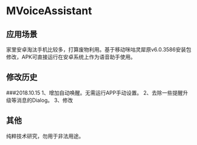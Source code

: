# MVoiceAssistant


## 应用场景
家里安卓淘汰手机比较多，打算废物利用。基于移动咪咕灵犀原v6.0.3586安装包修改，APK可直接运行在安卓系统上作为语音助手使用。


## 修改历史
###2018.10.15
1、增加自动唤醒。无需运行APP手动设置。
2、去除一些提醒升级等消息的Dialog。
3、修改


## 其他
纯粹技术研究，勿用于非法用途。
